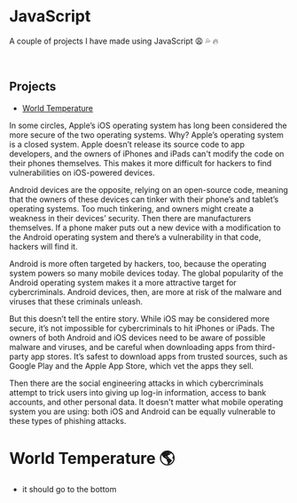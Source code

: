 # JavaScript
 A couple of projects I have made using JavaScript :weary: :sweat_drops: :fire:

 <br/>
 
 ## Projects
 - [World Temperature](#World-Temperature-earth_americas)

 In some circles, Apple’s iOS operating system has long been considered the more secure of the two operating systems. Why? Apple’s operating system is a closed system. Apple doesn’t release its source code to app developers, and the owners of iPhones and iPads can't modify the code on their phones themselves. This makes it more difficult for hackers to find vulnerabilities on iOS-powered devices.

Android devices are the opposite, relying on an open-source code, meaning that the owners of these devices can tinker with their phone’s and tablet’s operating systems. Too much tinkering, and owners might create a weakness in their devices’ security. Then there are manufacturers themselves. If a phone maker puts out a new device with a modification to the Android operating system and there’s a vulnerability in that code, hackers will find it.

Android is more often targeted by hackers, too, because the operating system powers so many mobile devices today. The global popularity of the Android operating system makes it a more attractive target for cybercriminals. Android devices, then, are more at risk of the malware and viruses that these criminals unleash.

But this doesn’t tell the entire story. While iOS may be considered more secure, it’s not impossible for cybercriminals to hit iPhones or iPads. The owners of both Android and iOS devices need to be aware of possible malware and viruses, and be careful when downloading apps from third-party app stores. It’s safest to download apps from trusted sources, such as Google Play and the Apple App Store, which vet the apps they sell.

Then there are the social engineering attacks in which cybercriminals attempt to trick users into giving up log-in information, access to bank accounts, and other personal data. It doesn't matter what mobile operating system you are using: both iOS and Android can be equally vulnerable to these types of phishing attacks.

 # World Temperature :earth_americas:
 - it should go to the bottom
